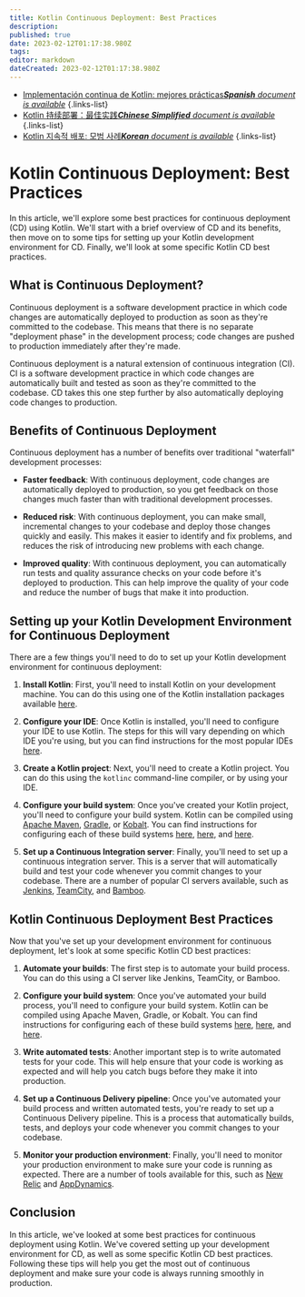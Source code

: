 ```yaml
---
title: Kotlin Continuous Deployment: Best Practices
description: 
published: true
date: 2023-02-12T01:17:38.980Z
tags: 
editor: markdown
dateCreated: 2023-02-12T01:17:38.980Z
---
```


- [Implementación continua de Kotlin: mejores prácticas***Spanish** document is available*](/es/Knowledge-base/Kotlin/kotlin-continuous-deployment-best-practices)
{.links-list}
- [Kotlin 持续部署：最佳实践***Chinese Simplified** document is available*](/zh/Knowledge-base/Kotlin/kotlin-continuous-deployment-best-practices)
{.links-list}
- [Kotlin 지속적 배포: 모범 사례***Korean** document is available*](/ko/Knowledge-base/Kotlin/kotlin-continuous-deployment-best-practices)
{.links-list}


# Kotlin Continuous Deployment: Best Practices

In this article, we'll explore some best practices for continuous deployment (CD) using Kotlin. We'll start with a brief overview of CD and its benefits, then move on to some tips for setting up your Kotlin development environment for CD. Finally, we'll look at some specific Kotlin CD best practices.

## What is Continuous Deployment?

Continuous deployment is a software development practice in which code changes are automatically deployed to production as soon as they're committed to the codebase. This means that there is no separate "deployment phase" in the development process; code changes are pushed to production immediately after they're made.

Continuous deployment is a natural extension of continuous integration (CI). CI is a software development practice in which code changes are automatically built and tested as soon as they're committed to the codebase. CD takes this one step further by also automatically deploying code changes to production.

## Benefits of Continuous Deployment

Continuous deployment has a number of benefits over traditional "waterfall" development processes:

* **Faster feedback**: With continuous deployment, code changes are automatically deployed to production, so you get feedback on those changes much faster than with traditional development processes.

* **Reduced risk**: With continuous deployment, you can make small, incremental changes to your codebase and deploy those changes quickly and easily. This makes it easier to identify and fix problems, and reduces the risk of introducing new problems with each change.

* **Improved quality**: With continuous deployment, you can automatically run tests and quality assurance checks on your code before it's deployed to production. This can help improve the quality of your code and reduce the number of bugs that make it into production.

## Setting up your Kotlin Development Environment for Continuous Deployment

There are a few things you'll need to do to set up your Kotlin development environment for continuous deployment:

1. **Install Kotlin**: First, you'll need to install Kotlin on your development machine. You can do this using one of the Kotlin installation packages available [here](https://kotlinlang.org/docs/tutorials/command-line.html).

2. **Configure your IDE**: Once Kotlin is installed, you'll need to configure your IDE to use Kotlin. The steps for this will vary depending on which IDE you're using, but you can find instructions for the most popular IDEs [here](https://kotlinlang.org/docs/tutorials/getting-started.html#configuring-the-kotlin-plugin).

3. **Create a Kotlin project**: Next, you'll need to create a Kotlin project. You can do this using the `kotlinc` command-line compiler, or by using your IDE.

4. **Configure your build system**: Once you've created your Kotlin project, you'll need to configure your build system. Kotlin can be compiled using [Apache Maven](https://maven.apache.org/), [Gradle](https://gradle.org/), or [ Kobalt](http://beust.com/kobalt/). You can find instructions for configuring each of these build systems [here](https://kotlinlang.org/docs/reference/using-maven.html), [here](https://kotlinlang.org/docs/reference/using-gradle.html), and [here](https://kotlinlang.org/docs/reference/using-kobalt.html).

5. **Set up a Continuous Integration server**: Finally, you'll need to set up a continuous integration server. This is a server that will automatically build and test your code whenever you commit changes to your codebase. There are a number of popular CI servers available, such as [Jenkins](https://jenkins.io/), [TeamCity](https://www.jetbrains.com/teamcity/), and [Bamboo](https://www.atlassian.com/software/bamboo).

## Kotlin Continuous Deployment Best Practices

Now that you've set up your development environment for continuous deployment, let's look at some specific Kotlin CD best practices:

1. **Automate your builds**: The first step is to automate your build process. You can do this using a CI server like Jenkins, TeamCity, or Bamboo.

2. **Configure your build system**: Once you've automated your build process, you'll need to configure your build system. Kotlin can be compiled using Apache Maven, Gradle, or Kobalt. You can find instructions for configuring each of these build systems [here](https://kotlinlang.org/docs/reference/using-maven.html), [here](https://kotlinlang.org/docs/reference/using-gradle.html), and [here](https://kotlinlang.org/docs/reference/using-kobalt.html).

3. **Write automated tests**: Another important step is to write automated tests for your code. This will help ensure that your code is working as expected and will help you catch bugs before they make it into production.

4. **Set up a Continuous Delivery pipeline**: Once you've automated your build process and written automated tests, you're ready to set up a Continuous Delivery pipeline. This is a process that automatically builds, tests, and deploys your code whenever you commit changes to your codebase.

5. **Monitor your production environment**: Finally, you'll need to monitor your production environment to make sure your code is running as expected. There are a number of tools available for this, such as [New Relic](https://newrelic.com/) and [AppDynamics](https://www.appdynamics.com/).

## Conclusion

In this article, we've looked at some best practices for continuous deployment using Kotlin. We've covered setting up your development environment for CD, as well as some specific Kotlin CD best practices. Following these tips will help you get the most out of continuous deployment and make sure your code is always running smoothly in production.